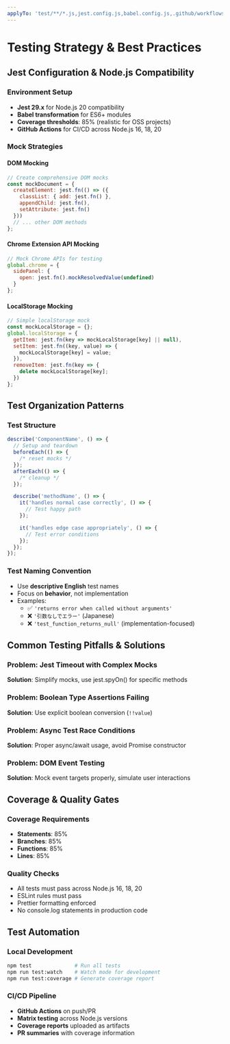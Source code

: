 ```yaml
---
applyTo: 'test/**/*.js,jest.config.js,babel.config.js,.github/workflows/test.yml'
---
```


# Testing Strategy & Best Practices

## Jest Configuration & Node.js Compatibility

### Environment Setup

- **Jest 29.x** for Node.js 20 compatibility
- **Babel transformation** for ES6+ modules
- **Coverage thresholds**: 85% (realistic for OSS projects)
- **GitHub Actions** for CI/CD across Node.js 16, 18, 20

### Mock Strategies

#### DOM Mocking

```javascript
// Create comprehensive DOM mocks
const mockDocument = {
  createElement: jest.fn(() => ({
    classList: { add: jest.fn() },
    appendChild: jest.fn(),
    setAttribute: jest.fn()
  }))
  // ... other DOM methods
};
```

#### Chrome Extension API Mocking

```javascript
// Mock Chrome APIs for testing
global.chrome = {
  sidePanel: {
    open: jest.fn().mockResolvedValue(undefined)
  }
};
```

#### LocalStorage Mocking

```javascript
// Simple localStorage mock
const mockLocalStorage = {};
global.localStorage = {
  getItem: jest.fn(key => mockLocalStorage[key] || null),
  setItem: jest.fn((key, value) => {
    mockLocalStorage[key] = value;
  }),
  removeItem: jest.fn(key => {
    delete mockLocalStorage[key];
  })
};
```

## Test Organization Patterns

### Test Structure

```javascript
describe('ComponentName', () => {
  // Setup and teardown
  beforeEach(() => {
    /* reset mocks */
  });
  afterEach(() => {
    /* cleanup */
  });

  describe('methodName', () => {
    it('handles normal case correctly', () => {
      // Test happy path
    });

    it('handles edge case appropriately', () => {
      // Test error conditions
    });
  });
});
```

### Test Naming Convention

- Use **descriptive English** test names
- Focus on **behavior**, not implementation
- Examples:
  - ✅ `'returns error when called without arguments'`
  - ❌ `'引数なしでエラー'` (Japanese)
  - ❌ `'test_function_returns_null'` (implementation-focused)

## Common Testing Pitfalls & Solutions

### Problem: Jest Timeout with Complex Mocks

**Solution**: Simplify mocks, use jest.spyOn() for specific methods

### Problem: Boolean Type Assertions Failing

**Solution**: Use explicit boolean conversion (`!!value`)

### Problem: Async Test Race Conditions

**Solution**: Proper async/await usage, avoid Promise constructor

### Problem: DOM Event Testing

**Solution**: Mock event targets properly, simulate user interactions

## Coverage & Quality Gates

### Coverage Requirements

- **Statements**: 85%
- **Branches**: 85%
- **Functions**: 85%
- **Lines**: 85%

### Quality Checks

- All tests must pass across Node.js 16, 18, 20
- ESLint rules must pass
- Prettier formatting enforced
- No console.log statements in production code

## Test Automation

### Local Development

```bash
npm test              # Run all tests
npm run test:watch    # Watch mode for development
npm run test:coverage # Generate coverage report
```

### CI/CD Pipeline

- **GitHub Actions** on push/PR
- **Matrix testing** across Node.js versions
- **Coverage reports** uploaded as artifacts
- **PR summaries** with coverage information
